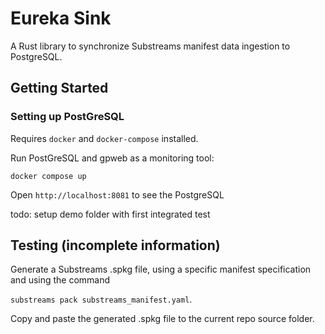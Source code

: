 # Eureka Sink
A Rust library to synchronize Substreams manifest data ingestion to PostgreSQL.

## Getting Started

### Setting up PostGreSQL

Requires `docker` and `docker-compose` installed.

Run PostGreSQL and gpweb as a monitoring tool:
```
docker compose up
```
Open `http://localhost:8081` to see the PostgreSQL


todo: setup demo folder with first integrated test
## Testing (incomplete information)
Generate a Substreams .spkg file, using a specific manifest specification and using the command

`substreams pack substreams_manifest.yaml`.

Copy and paste the generated .spkg file to the current repo source folder.
